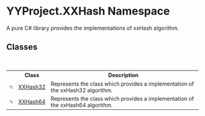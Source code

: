 # YYProject.XXHash Namespace
 

A pure C# library provides the implementations of xxHash algorithm.


## Classes
&nbsp;<table><tr><th></th><th>Class</th><th>Description</th></tr><tr><td>![Public class](media/pubclass.gif "Public class")</td><td><a href="cb2be3a3-5621-b343-992c-8a2af7fbe6df">XXHash32</a></td><td>
Represents the class which provides a implementation of the xxHash32 algorithm.</td></tr><tr><td>![Public class](media/pubclass.gif "Public class")</td><td><a href="1f2e7168-1f3f-c493-7e7a-6d566f315fd9">XXHash64</a></td><td>
Represents the class which provides a implementation of the xxHash64 algorithm.</td></tr></table>&nbsp;

